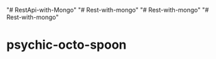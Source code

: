 "# RestApi-with-Mongo" 
"# Rest-with-mongo" 
"# Rest-with-mongo" 
"# Rest-with-mongo" 
# psychic-octo-spoon

